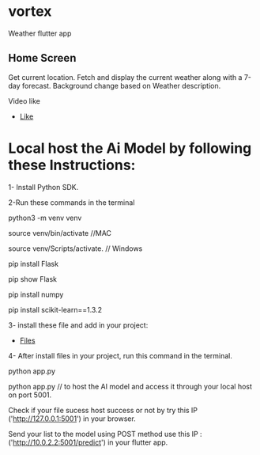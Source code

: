 # vortex

Weather flutter app

## Home Screen

Get current location.
Fetch and display the current weather along with a 7-day forecast.
Background change based on Weather description.

Video like

- [Like](https://drive.google.com/file/d/1OASACi5Df7kP7PILHA5XUz1Gjwo89KzO/view?usp=sharing)

# Local host the Ai Model by following these Instructions:

1- Install Python SDK. 

2-Run these commands in the terminal

python3 -m venv venv

source venv/bin/activate //MAC

source venv/Scripts/activate. // Windows

pip install Flask

pip show Flask

pip install numpy

pip install scikit-learn==1.3.2

3- install these file and add in your project:

- [Files](https://drive.google.com/drive/folders/1Px0YPSZnVgpVBbkLilHwCYNwh6TmpyH4?usp=sharing)

4- After install files in your project, run this command in the terminal.

python app.py

python app.py // to host the AI model and access it through your local host on port 5001.

Check if your file sucess host success or not by try this IP ('http://127.0.0.1:5001') in your browser.

Send your list to the model using POST method use this IP : ('http://10.0.2.2:5001/predict') in your flutter app.



